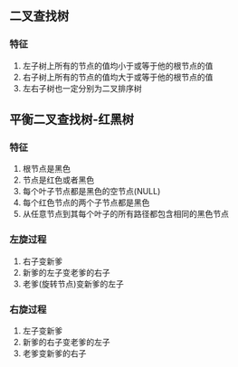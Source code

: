 ## 二叉查找树
### 特征
1. 左子树上所有的节点的值均小于或等于他的根节点的值
2. 右子树上所有的节点的值均大于或等于他的根节点的值
3. 左右子树也一定分别为二叉排序树

## 平衡二叉查找树-红黑树
### 特征
1. 根节点是黑色
2. 节点是红色或者黑色
3. 每个叶子节点都是黑色的空节点(NULL)
4. 每个红色节点的两个子节点都是黑色
5. 从任意节点到其每个叶子的所有路径都包含相同的黑色节点

### 左旋过程
1. 右子变新爹
2. 新爹的左子变老爹的右子
3. 老爹(旋转节点)变新爹的左子

### 右旋过程
1. 左子变新爹
2. 新爹的右子变老爹的左子
3. 老爹变新爹的右子